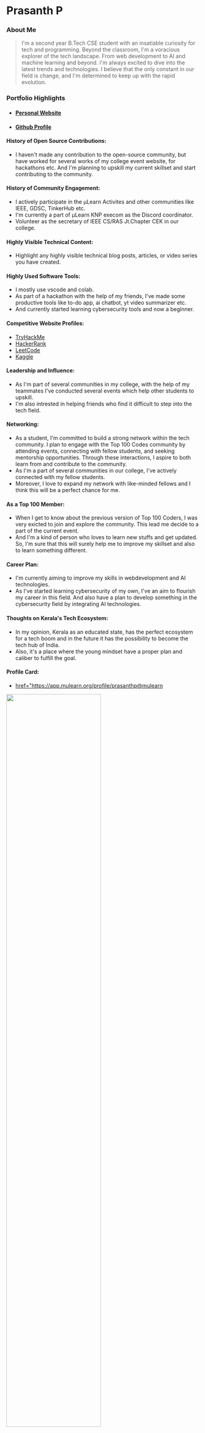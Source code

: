 # Prasanth P

### About Me

> I'm a second year B.Tech CSE student with an insatiable curiosity for tech and programming. Beyond the classroom, I'm a voracious explorer of the tech landscape. From web development to AI and machine learning and beyond. I'm always excited to dive into the latest trends and technologies. I believe that the only constant in our field is change, and I'm determined to keep up with the rapid evolution. 


### Portfolio Highlights

- #### <a href="https://prasanthpradeep.github.io/prasanthp/">Personal Website</a>
- #### <a href="https://github.com/PrasanthPradeep">Github Profile</a>

#### History of Open Source Contributions:

- I haven't made any contribution to the open-source community, but have worked for several works of my college event website, for hackathons etc. And I'm planning to upskill my current skillset and start contributing to the community.

#### History of Community Engagement:

- I actively participate in the μLearn Activites and other communities like IEEE, GDSC, TinkerHub etc.
- I'm currently a part of μLearn KNP execom as the Discord coordinator.
- Volunteer as the secretary of IEEE CS/RAS Jt.Chapter CEK in our college.

#### Highly Visible Technical Content:

- Highlight any highly visible technical blog posts, articles, or video series you have created.

#### Highly Used Software Tools:

- I mostly use vscode and colab.
- As part of a hackathon with the help of my friends, I've made some productive tools like to-do app, ai chatbot, yt video summarizer etc.
- And currently started learning cybersecurity tools and now a beginner.

#### Competitive Website Profiles:

- <a href="https://tryhackme.com/p/HackedP">TryHackMe</a>
- <a href="https://www.hackerrank.com/profile/prasanth__p_">HackerRank</a>
- <a href="https://leetcode.com/u/programmerprasanth/">LeetCode</a>
- <a href="https://www.kaggle.com/prasanthpradeep">Kaggle</a>


#### Leadership and Influence:

- As I'm part of several communities in my college, with the help of my teammates I've conducted several events which help other students to upskill.
- I'm also intrested in helping friends who find it difficult to step into the tech field.

#### Networking:

- As a student, I'm committed to build a strong network within the tech community. I plan to engage with the Top 100 Codes community by attending events, connecting with fellow students, and seeking mentorship opportunities. Through these interactions, I aspire to both learn from and contribute to the community.
- As I'm a part of several communities in our college, I've actively connected with my fellow students.
- Moreover, I love to expand my network with like-minded fellows and I think this will be a perfect chance for me.

#### As a Top 100 Member:

- When I get to know about the previous version of Top 100 Coders, I was very exicted to join and explore the community. This lead me decide to a part of the current event.
- And I'm a kind of person who loves to learn new stuffs and get updated. So, I'm sure that this will surely help me to improve my skillset and also to learn something different.

#### Career Plan:

- I'm currently aiming to improve my skills in webdevelopment and AI technologies.
- As I've started learning cybersecurity of my own, I've an aim to flourish my career in this field. And also have a plan to develop something in the cybersecurity field by integrating AI technologies.

#### Thoughts on Kerala's Tech Ecosystem:

- In my opinion, Kerala as an educated state, has the perfect ecosystem for a tech boom and in the future it has the possibility to become the tech hub of India.
- Also, it's a place where the young mindset have a proper plan and caliber to fulfill the goal.

#### Profile Card:

- <a href="https://app.mulearn.org/profile/prasanthp@mulearn">href="https://app.mulearn.org/profile/prasanthp@mulearn</a>

<img src="https://github.com/user-attachments/assets/123a5374-d0c7-42e2-9203-3cb4b53dd52f" style="width:70%; height:70%">
